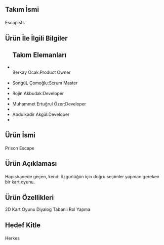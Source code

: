 ### 

<!--
**Akademitakim/Akademitakim** is a ✨ _special_ ✨ repository because its `README.md` (this file) appears on your GitHub profile.

Here are some ideas to get you started:

- 🔭 I’m currently working on ...
- 🌱 I’m currently learning ...
- 👯 I’m looking to collaborate on ...
- 🤔 I’m looking for help with ...
- 💬 Ask me about ...
- 📫 How to reach me: ...
- 😄 Pronouns: ...
- ⚡ Fun fact: ...
-->


<h2><p>Takım İsmi</h2></p>
Escapists

<h2><p>Ürün İle İlgili Bilgiler</h2></p>
<ul>
<h2>Takım Elemanları</h2>
<li><br>Berkay Ocak:Product Owner</br></li>
<br><li>SongüL Çomoğlu:Scrum Master</br><li>
<br><li>Rojin Akbudak:Developer</br><li>
<br><li>Muhammet Ertuğrul Özer:Developer</br><li>
<br><li>Abdulkadir Akgül:Developer</br><li>
</ul>

<h2><p>Ürün İsmi</h2></p>
Prison Escape

<h2><p>Ürün Açıklaması</h2></p>
Hapishanede geçen, kendi özgürlüğün için doğru seçimler yapman gereken bir kart oyunu.

<h2></p>Ürün Özellikleri</h2></p>
2D 
Kart Oyunu
Diyalog Tabanlı
Rol Yapma

<h2><p>Hedef Kitle</h2></p>
Herkes

